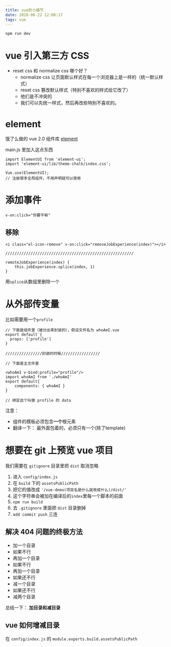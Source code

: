 ```yaml
---
title: vue的小细节
date: 2018-06-22 12:08:17
tags: vue
---
```

`npm run dev`
# vue 引入第三方 CSS
- reset css 和 normalize css 哪个好？
    - normalize css 让页面默认样式在每一个浏览器上是一样的（统一默认样式）
    - reset css 篡改默认样式（特别不喜欢的样式给它改了）
    - 他们是不冲突的
    - 我们可以先统一样式，然后再改些特别不喜欢的。

# element
饿了么做的 vue 2.0 组件库
[element](http://element-cn.eleme.io/#/zh-CN)

main.js 里加入这点东西

```
import ElementUI from 'element-ui';
import 'element-ui/lib/theme-chalk/index.css';

Vue.use(ElementUI);
// 注册很多全局组件，不用声明就可以使用
```

# 添加事件
`v-on:click="你要干嘛"`

## 移除
```
<i class="el-icon-remove" v-on:click="removeJobExperience(index)"></i>

////////////////////////////////////////////////////////

remoteJobExperience(index) {
    this.jobExperience.splice(index, 1)
}
```

用`splice`从数组里删除一个

# 从外部传变量
比如需要用一个`profile`

```
// 下面是组件里（被分出来封装的），假设文件名为 whoAmI.vue
export default {
  props: ['profile']
}

////////////////封装的时候/////////////////

// 下面是主文件里

<whoAmI v-bind:profile="profile"/>
import whoAmI from './whoAmI'
export default{
    components: { whoAmI }
}

// 绑定这个叫做 profile 的 data
```

注意： 
- 组件的模板必须包含**一个**根元素
- 翻译一下： 最外面包着的，必须只有一个(除了template)

# 想要在 git 上预览 vue 项目
我们需要在 `gitignore` 目录里把 `dist` 取消忽略

1. 进入 `config/index.js`
2. 在 `build` 下的 `assetsPublicPath`
3. 把它的值改成 `'/vue-demo(项目名是什么就改成什么)/dist/'`
4. 这个字符串会被加在编译后的`index`里每一个脚本的前面
5. `npm run build`
6. 去 `.gitignore` 里面把 `dist` 目录删掉
7. `add commit push` 三连

## 解决 404 问题的终极方法
- 加一个目录
- 如果不行
- 再加一个目录
- 如果不行
- 再加一个目录
- 如果还不行
- 减一个目录
- 如果还不行
- 减两个目录

总结一下： **加目录和减目录**

## vue 如何增减目录
在 `config/index.js` 的 `module.exports.build.assetsPublicPath`